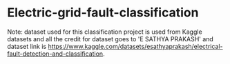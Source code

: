 # Electric-grid-fault-classification
Note: dataset used for this classification project is used from Kaggle datasets and all the credit for dataset goes to 'E SATHYA PRAKASH' and dataset link is https://www.kaggle.com/datasets/esathyaprakash/electrical-fault-detection-and-classification.
